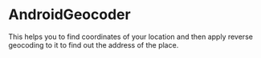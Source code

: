 # AndroidGeocoder
This helps you to find coordinates of your location and then apply reverse geocoding to it to find out the address of the place.
